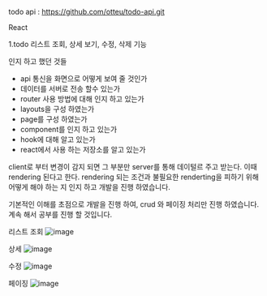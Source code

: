 todo api : https://github.com/otteu/todo-api.git

React

1.todo 리스트 조회, 상세 보기, 수정, 삭제 기능 

인지 하고 했던 것들
 - api 통신을 화면으로 어떻게 보여 줄 것인가
 - 데이터를 서버로 전송 할수 있는가
 - router 사용 방법에 대해 인지 하고 있는가
 - layouts을 구성 하였는가
 - page를 구성 하였는가
 - component를 인지 하고 있는가
 - hook에 대해 알고 있는가
 - react에서 사용 하는 저장소를 알고 있는가

client로 부터 변경이 감지 되면 그 부분만 server를 통해 데이털르 주고 받는다. 이때 rendering 된다고 한다. rendering 되는 조건과
불필요한 renderting을 피하기 위해 어떻게 해야 하는 지 인지 하고 개발을 진행 하였습니다. 

기본적인 이해를 초점으로 개발을 진행 하여, crud 와 페이징 처리만 진행 하였습니다. 
계속 해서 공부를 진행 할 것입니다.

리스트 조회
![image](https://github.com/user-attachments/assets/bb8d4567-bfc7-491a-9f49-6fe95f041754)

상세
![image](https://github.com/user-attachments/assets/4ae89cf0-0d6b-46ff-82a7-d5096a6fc146)

수정
![image](https://github.com/user-attachments/assets/3a1cd3dd-d852-4ef9-a2f9-a3888e7f36ee)

페이징
![image](https://github.com/user-attachments/assets/ffebcdb0-a351-4fb4-80eb-b4dcdb453669)
